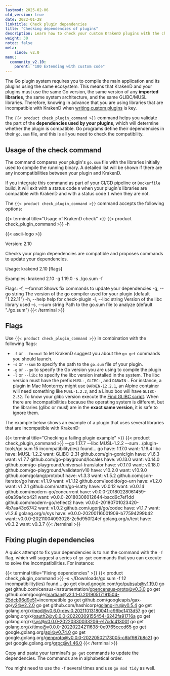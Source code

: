```yaml
---
lastmod: 2025-02-06
old_version: true
date: 2022-01-28
linktitle: Check plugin dependencies
title: "Checking dependencies of plugins"
description: Learn how to check your custom KrakenD plugins with the check-plugin command and ensure that your developments are compatible and loadable by KrakenD during runtime.
weight: 30
notoc: false
meta:
    since: v2.0
menu:
  community_v2.10:
    parent: "180 Extending with custom code"
---
```

The Go plugin system requires you to compile the main application and its plugins using the same ecosystem. This means that KrakenD and your plugins must use the same Go version, the same version of any **imported libraries**, the same system architecture, and the same GLIBC/MUSL libraries. Therefore, knowing in advance that you are using libraries that are incompatible with KrakenD when [writing custom plugins](/docs/v2.10/extending/writing-plugins/) is key.

The `{{< product check_plugin_command >}}` command helps you validate the part of the **dependencies used by your plugins**, which will determine whether the plugin is compatible. Go programs define their dependencies in their `go.sum` file, and this is all you need to check the compatibility.

## Usage of the check command
The command compares your plugin's `go.sum` file with the libraries initially used to compile the running binary. A detailed list will be shown if there are any incompatibilities between your plugin and KrakenD.

If you integrate this command as part of your CI/CD pipeline or `Dockerfile` build, it will exit with a status code `0` when your plugin's libraries are compatible with KrakenD and with a status code `1` when they are not.

The `{{< product check_plugin_command >}}` command accepts the following options:

{{< terminal title="Usage of KrakenD check" >}}
{{< product check_plugin_command >}} -h

{{< ascii-logo >}}

Version: 2.10

Checks your plugin dependencies are compatible and proposes commands to update your dependencies.

Usage:
  krakend 2.10 [flags]

Examples:
 krakend 2.10 -g 1.19.0 -s ./go.sum -f

Flags:
  -f, --format        Shows fix commands to update your dependencies
  -g, --go string     The version of the go compiler used for your plugin (default "1.22.11")
  -h, --help          help for check-plugin
  -l, --libc string   Version of the libc library used
  -s, --sum string    Path to the go.sum file to analyze (default "./go.sum")
{{< /terminal >}}

## Flags
Use `{{< product check_plugin_command >}}` in combination with the following flags:

- `-f` or `--format` to let KrakenD suggest you about the `go get` commands you should launch.
- `-s` or `--sum` to specify the path to the `go.sum` file of your plugin.
- `-g` or `--go` to specify the Go version you are using to compile the plugin
- `-l` or `--libc` to specify the libc version installed in the system. The libc version must have the prefix `MUSL-`, `GLIBC-`, and `DARWIN-`. For instance, a plugin in Mac Monterrey might use `DARWIN-12.2.1`, an Alpine container will need something like `MUSL-1.2.2`, and a Linux box will have `GLIBC-2.32`. To know your glibc version execute the [Find GLIBC script](https://github.com/krakend/krakend-ce/blob/master/find_glibc.sh). When there are incompatibilities because the operating system is different, but the libraries (glibc or musl) are in the **exact same version**, it is safe to ignore them.

The example below shows an example of a plugin that uses several libraries that are incompatible with KrakenD:

{{< terminal title="Checking a failing plugin example" >}}
{{< product check_plugin_command >}} --go 1.17.7 --libc MUSL-1.2.2 --sum ../plugin-tools/go.sum
15 incompatibility(ies) found...
go
    have: 1.17.0
    want: 1.16.4
libc
    have: MUSL-1.2.2
    want: GLIBC-2.31
github.com/gin-gonic/gin
    have: v1.6.3
    want: v1.7.7
github.com/go-playground/locales
    have: v0.13.0
    want: v0.14.0
github.com/go-playground/universal-translator
    have: v0.17.0
    want: v0.18.0
github.com/go-playground/validator/v10
    have: v10.2.0
    want: v10.9.0
github.com/golang/protobuf
    have: v1.3.3
    want: v1.5.2
github.com/json-iterator/go
    have: v1.1.9
    want: v1.1.12
github.com/leodido/go-urn
    have: v1.2.0
    want: v1.2.1
github.com/mattn/go-isatty
    have: v0.0.12
    want: v0.0.14
github.com/modern-go/concurrent
    have: v0.0.0-20180228061459-e0a39a4cb421
    want: v0.0.0-20180306012644-bacd9c7ef1dd
github.com/modern-go/reflect2
    have: v0.0.0-20180701023420-4b7aa43c6742
    want: v1.0.2
github.com/ugorji/go/codec
    have: v1.1.7
    want: v1.2.6
golang.org/x/sys
    have: v0.0.0-20200116001909-b77594299b42
    want: v0.0.0-20211004093028-2c5d950f24ef
golang.org/x/text
    have: v0.3.2
    want: v0.3.7
{{< /terminal >}}

## Fixing plugin dependencies
A quick attempt to fix your dependencies is to run the command with the `-f` flag, which will suggest a series of `go get` commands that you can execute to solve the incompatibilities. For instance:

{{< terminal title="Fixing dependencies" >}}
{{< product check_plugin_command >}} -s ~/Downloads/go.sum -f
12 incompatibility(ies) found...
go get cloud.google.com/go/pubsub@v1.19.0
go get github.com/census-instrumentation/opencensus-proto@v0.3.0
go get github.com/google/martian@v2.1.1-0.20190517191504-25dcb96d9e51+incompatible
go get github.com/googleapis/gax-go/v2@v2.2.0
go get github.com/hashicorp/golang-lru@v0.5.4
go get golang.org/x/mod@v0.6.0-dev.0.20211013180041-c96bc1413d57
go get golang.org/x/oauth2@v0.0.0-20220309155454-6242fa91716a
go get golang.org/x/sys@v0.0.0-20220330033206-e17cdc41300f
go get golang.org/x/time@v0.0.0-20220224211638-0e9765cccd65
go get google.golang.org/api@v0.74.0
go get google.golang.org/genproto@v0.0.0-20220502173005-c8bf987b8c21
go get google.golang.org/grpc@v1.46.0
{{< /terminal >}}

Copy and paste your terminal's `go get` commands to update the dependencies. The commands are in alphabetical order.

You might need to use the `-f` several times and use `go mod tidy` as well.
